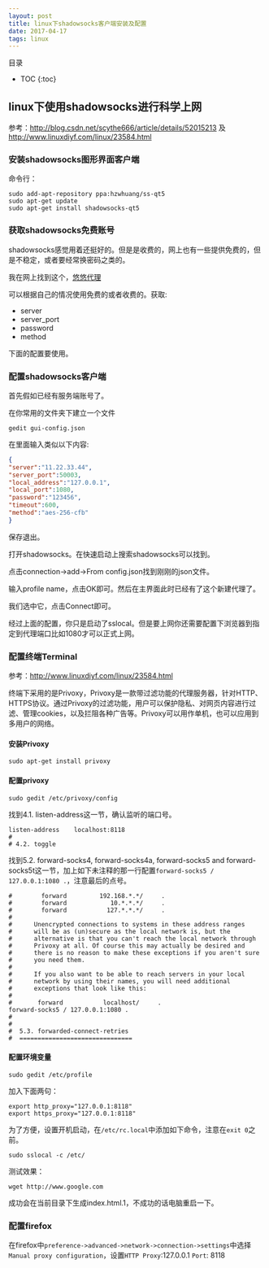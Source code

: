 ```yaml
---
layout: post
title: linux下shadowsocks客户端安装及配置
date: 2017-04-17
tags: linux
---
```




目录

* TOC 
{:toc}


## linux下使用shadowsocks进行科学上网


参考：<a href="http://blog.csdn.net/scythe666/article/details/52015213" target="_blank">http://blog.csdn.net/scythe666/article/details/52015213</a> 及<a href="http://www.linuxdiyf.com/linux/23584.html" target="_blank">http://www.linuxdiyf.com/linux/23584.html</a>

### 安装shadowsocks图形界面客户端

命令行：

```shell
sudo add-apt-repository ppa:hzwhuang/ss-qt5
sudo apt-get update
sudo apt-get install shadowsocks-qt5
```


### 获取shadowsocks免费账号

shadowsocks感觉用着还挺好的。但是是收费的，网上也有一些提供免费的，但是不稳定，或者要经常换密码之类的。

我在网上找到这个，[悠悠代理](http://www.uudaili.org/free.html)

可以根据自己的情况使用免费的或者收费的。获取:

- server
- server_port
- password
- method

下面的配置要使用。


### 配置shadowsocks客户端

首先假如已经有服务端账号了。


在你常用的文件夹下建立一个文件

```shell
gedit gui-config.json
```

在里面输入类似以下内容:

```json
{
"server":"11.22.33.44",
"server_port":50003,
"local_address":"127.0.0.1",
"local_port":1080,
"password":"123456",
"timeout":600,
"method":"aes-256-cfb"
}
```

保存退出。


打开shadowsocks。在快速启动上搜索shadowsocks可以找到。


点击connection->add->From config.json找到刚刚的json文件。

输入profile name，点击OK即可。然后在主界面此时已经有了这个新建代理了。

我们选中它，点击Connect即可。

经过上面的配置，你只是启动了sslocal。但是要上网你还需要配置下浏览器到指定到代理端口比如1080才可以正式上网。


### 配置终端Terminal

参考：http://www.linuxdiyf.com/linux/23584.html

终端下采用的是Privoxy，Privoxy是一款带过滤功能的代理服务器，针对HTTP、HTTPS协议。通过Privoxy的过滤功能，用户可以保护隐私、对网页内容进行过滤、管理cookies，以及拦阻各种广告等。Privoxy可以用作单机，也可以应用到多用户的网络。

#### 安装Privoxy

```shell
sudo apt-get install privoxy
```

#### 配置privoxy

```shell
sudo gedit /etc/privoxy/config
```

找到4.1. listen-address这一节，确认监听的端口号。

```shell
listen-address    localhost:8118
#
# 4.2. toggle
```

找到5.2. forward-socks4, forward-socks4a, forward-socks5 and forward-socks5t这一节，加上如下未注释的那一行配置```forward-socks5 / 127.0.0.1:1080 .```，注意最后的点号。

```shell
#        forward         192.168.*.*/     .
#        forward            10.*.*.*/     .
#        forward           127.*.*.*/     .
#
#      Unencrypted connections to systems in these address ranges
#      will be as (un)secure as the local network is, but the
#      alternative is that you can't reach the local network through
#      Privoxy at all. Of course this may actually be desired and
#      there is no reason to make these exceptions if you aren't sure
#      you need them.
#
#      If you also want to be able to reach servers in your local
#      network by using their names, you will need additional
#      exceptions that look like this:
#
#       forward           localhost/     .
forward-socks5 / 127.0.0.1:1080 .
#
#
#  5.3. forwarded-connect-retries
#  ===============================

```


#### 配置环境变量

```shell
sudo gedit /etc/profile
```

加入下面两句：

```shell
export http_proxy="127.0.0.1:8118"
export https_proxy="127.0.0.1:8118"
```

为了方便，设置开机启动，在```/etc/rc.local```中添加如下命令，注意在```exit 0```之前。

```shell
sudo sslocal -c /etc/
```


测试效果：

```shell
wget http://www.google.com
```

成功会在当前目录下生成index.html.1，不成功的话电脑重启一下。

### 配置firefox

在firefox中```preference->advanced->network->connection->settings```中选择```Manual proxy configuration```，设置```HTTP Proxy```:127.0.0.1 ```Port```: 8118